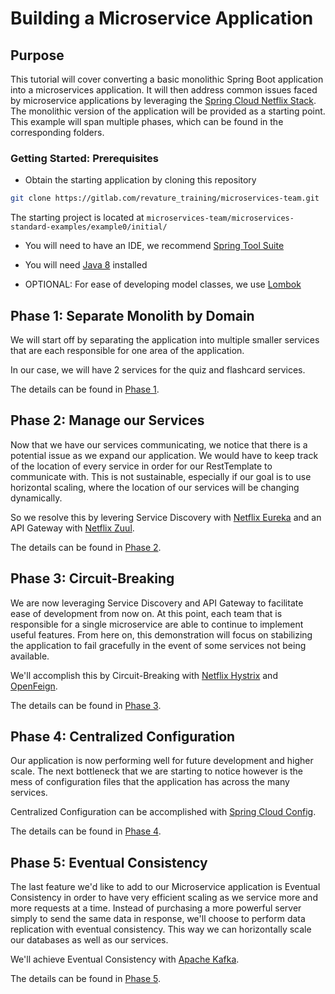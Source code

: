 # Building a Microservice Application

## Purpose

This tutorial will cover converting a basic monolithic Spring Boot application into a microservices application. It will then address common issues faced by microservice applications by leveraging the [Spring Cloud Netflix Stack](https://spring.io/projects/spring-cloud-netflix). The monolithic version of the application will be provided as a starting point. This example will span multiple phases, which can be found in the corresponding folders.

### Getting Started: Prerequisites

* Obtain the starting application by cloning this repository
```bash
git clone https://gitlab.com/revature_training/microservices-team.git
```
The starting project is located at `microservices-team/microservices-standard-examples/example0/initial/`

* You will need to have an IDE, we recommend [Spring Tool Suite](https://spring.io/tools)

* You will need [Java 8](https://www.oracle.com/java/technologies/javase/javase-jdk8-downloads.html) installed

* OPTIONAL: For ease of developing model classes, we use [Lombok](https://projectlombok.org/download)

## Phase 1: Separate Monolith by Domain

We will start off by separating the application into multiple smaller services that are each responsible for one area of the application.

In our case, we will have 2 services for the quiz and flashcard services.

The details can be found in [Phase 1](./phase1).

## Phase 2: Manage our Services

Now that we have our services communicating, we notice that there is a potential issue as we expand our application. We would have to keep track of the location of every service in order for our RestTemplate to communicate with. This is not sustainable, especially if our goal is to use horizontal scaling, where the location of our services will be changing dynamically.

So we resolve this by levering Service Discovery with [Netflix Eureka](https://spring.io/guides/gs/service-registration-and-discovery/) and an API Gateway with [Netflix Zuul](https://spring.io/guides/gs/routing-and-filtering/).

The details can be found in [Phase 2](./phase2).

## Phase 3: Circuit-Breaking

We are now leveraging Service Discovery and API Gateway to facilitate ease of development from now on. At this point, each team that is responsible for a single microservice are able to continue to implement useful features. From here on, this demonstration will focus on stabilizing the application to fail gracefully in the event of some services not being available.

We'll accomplish this by Circuit-Breaking with [Netflix Hystrix](https://spring.io/guides/gs/circuit-breaker/) and [OpenFeign](https://spring.io/projects/spring-cloud-openfeign).

The details can be found in [Phase 3](./phase3).

## Phase 4: Centralized Configuration

Our application is now performing well for future development and higher scale. The next bottleneck that we are starting to notice however is the mess of configuration files that the application has across the many services.

Centralized Configuration can be accomplished with [Spring Cloud Config](https://spring.io/guides/gs/centralized-configuration/).

The details can be found in [Phase 4](./phase4).

## Phase 5: Eventual Consistency

The last feature we'd like to add to our Microservice application is Eventual Consistency in order to have very efficient scaling as we service more and more requests at a time. Instead of purchasing a more powerful server simply to send the same data in response, we'll choose to perform data replication with eventual consistency. This way we can horizontally scale our databases as well as our services.

We'll achieve Eventual Consistency with [Apache Kafka](https://kafka.apache.org/intro).

The details can be found in [Phase 5](./phase5).

